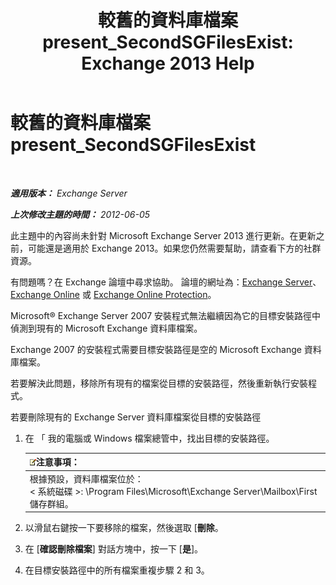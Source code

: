 ﻿---
title: '較舊的資料庫檔案 present_SecondSGFilesExist: Exchange 2013 Help'
TOCTitle: 較舊的資料庫檔案 present_SecondSGFilesExist
ms:assetid: fe2908e7-df8b-4f35-946a-cfbf8521e93a
ms:mtpsurl: https://technet.microsoft.com/zh-tw/library/ms.exch.setupreadiness.secondsgfilesexist(v=EXCHG.150)
ms:contentKeyID: 50474685
ms.date: 05/21/2018
mtps_version: v=EXCHG.150
ms.translationtype: MT
---

# 較舊的資料庫檔案 present\_SecondSGFilesExist

 

_**適用版本：** Exchange Server_

_**上次修改主題的時間：** 2012-06-05_

此主題中的內容尚未針對 Microsoft Exchange Server 2013 進行更新。在更新之前，可能還是適用於 Exchange 2013。如果您仍然需要幫助，請查看下方的社群資源。

有問題嗎？在 Exchange 論壇中尋求協助。 論壇的網址為：[Exchange Server](https://go.microsoft.com/fwlink/p/?linkid=60612)、 [Exchange Online](https://go.microsoft.com/fwlink/p/?linkid=267542) 或 [Exchange Online Protection](https://go.microsoft.com/fwlink/p/?linkid=285351)。

Microsoft® Exchange Server 2007 安裝程式無法繼續因為它的目標安裝路徑中偵測到現有的 Microsoft Exchange 資料庫檔案。

Exchange 2007 的安裝程式需要目標安裝路徑是空的 Microsoft Exchange 資料庫檔案。

若要解決此問題，移除所有現有的檔案從目標的安裝路徑，然後重新執行安裝程式。

若要刪除現有的 Exchange Server 資料庫檔案從目標的安裝路徑

1.  在 「 我的電腦或 Windows 檔案總管中，找出目標的安裝路徑。
    
    <table>
    <thead>
    <tr class="header">
    <th><img src="images/Bb124558.note(EXCHG.150).gif" title="注意事項" alt="注意事項" />注意事項：</th>
    </tr>
    </thead>
    <tbody>
    <tr class="odd">
    <td>根據預設，資料庫檔案位於：<br />
    &lt; 系統磁碟 &gt;: \Program Files\Microsoft\Exchange Server\Mailbox\First 儲存群組。</td>
    </tr>
    </tbody>
    </table>


2.  以滑鼠右鍵按一下要移除的檔案，然後選取 \[**刪除**。

3.  在 \[**確認刪除檔案**\] 對話方塊中，按一下 \[**是**\]。

4.  在目標安裝路徑中的所有檔案重複步驟 2 和 3。


